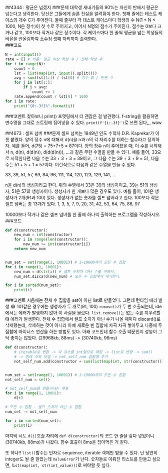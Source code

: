 ##4344 : 평균은 넘겠지
###문제
대학생 새내기들의 90%는 자신이 반에서 평균은 넘는다고 생각한다. 당신은 그들에게 슬픈 진실을 알려줘야 한다.
첫째 줄에는 테스트 케이스의 개수 C가 주어진다.
둘째 줄부터 각 테스트 케이스마다 학생의 수 N(1 ≤ N ≤ 1000, N은 정수)이 첫 수로 주어지고, 이어서 N명의 점수가 주어진다. 점수는 0보다 크거나 같고, 100보다 작거나 같은 정수이다.
각 케이스마다 한 줄씩 평균을 넘는 학생들의 비율을 반올림하여 소수점 셋째 자리까지 출력한다.<br>
###코드
```python
N = int(input())
rate = [] # 비율: 평균 이상 학생 수 / 전체 학생 수
for i in range(N):
    count = 0
    lst = list(map(int, input().split()))
    avg = sum(lst[1:]) / lst[0] # 점수 합 / 인원 수
    for j in lst[1:]:
        if j > avg:
            count += 1
    rate.append(count / lst[0] * 100)
for i in rate:
    print("{0:.3f}%".format(i))
```
###코멘트
찾아보니 print() 포맷팅에서 더 괜찮은 걸 발견했다.
f-string을 활용하면 변수명을 그대로 스트링에 집어넣을 수 있다.
`print(f'{i:.3f}')`로 쓰면 된다,,, wow
<br>

##4673 : 셀프 넘버
###문제
셀프 넘버는 1949년 인도 수학자 D.R. Kaprekar가 이름 붙였다. 양의 정수 n에 대해서 d(n)을 n과 n의 각 자리수를 더하는 함수라고 정의하자. 예를 들어, d(75) = 75+7+5 = 87이다.
양의 정수 n이 주어졌을 때, 이 수를 시작해서 n, d(n), d(d(n)), d(d(d(n))), ...과 같은 무한 수열을 만들 수 있다. 
예를 들어, 33으로 시작한다면 다음 수는 33 + 3 + 3 = 39이고, 그 다음 수는 39 + 3 + 9 = 51, 다음 수는 51 + 5 + 1 = 57이다. 이런식으로 다음과 같은 수열을 만들 수 있다.

33, 39, 51, 57, 69, 84, 96, 111, 114, 120, 123, 129, 141, ...

n을 d(n)의 생성자라고 한다. 위의 수열에서 33은 39의 생성자이고, 39는 51의 생성자, 51은 57의 생성자이다. 생성자가 한 개보다 많은 경우도 있다. 예를 들어, 101은 생성자가 2개(91과 100) 있다. 
생성자가 없는 숫자를 셀프 넘버라고 한다. 100보다 작은 셀프 넘버는 총 13개가 있다. 1, 3, 5, 7, 9, 20, 31, 42, 53, 64, 75, 86, 97

10000보다 작거나 같은 셀프 넘버를 한 줄에 하나씩 출력하는 프로그램을 작성하시오.
###코드
```python
def d(constructor):
    new_num = int(constructor)
    for i in range(len(constructor)):
        new_num += int(constructor[i])
    return new_num


num_set = set(range(1, 10001)) # 1~10000까지 모든 수 집합
for i in range(1, 10001):
    new_num = d(str(i)) # 셀프 숫자가 아닌 수를 구해서,
    num_set.discard(new_num) # 모든 수 집합에서 제거한다.

for i in sorted(num_set):
    print(i)
```

###코멘트
처음에는 전체 수 집합을 set이 아닌 list로 만들었다. 그런데 런타임 에러 발생 😂
101같은 경우에는 생성자가 두 개로(91, 100) `remove()`가 두 번 호출되는데, ide에서는 에러가 발생하지 않아 이 사실을 몰랐다. `list.remove()`는 없는 수를 지우려할 떄 에러가 발생한다.
전체 수 집합에서 셀프 숫자가 아닌 수가 나올 때마다 discard()로 삭제했는데, 삭제하는 것이 아니라 아예 새로운 빈 집합에 차곡 차곡 쌓아두고 나중에 두 집합에 마이너스 연산을 하는 방법도 있다.
아래 코드인데 함수 호출 떄문인지 성능이 그닥 좋지는 않았다. (29968kb, 88ms) -> (30740kb, 96ms)
```python
def d(constructor):
    # iterable로 변환 -> 각 요소를 int형으로 매핑 -> list로 변환 -> sum()
    # -> 원래 수와 덧셈 -> not_self_num 집합에 추가
    not_self_num.add(constructor + sum(list(map(int, str(constructor)))))


num_set = set(range(1, 10001)) # 1~10000까지 모든 수 집합
not_self_num = set()

# not_self_num을 만들어내는 루프
for i in range(1, 10001):
    d(i)

# 모든 수 집합 - 셀프 숫자가 아닌 수 집합
num_set -= not_self_num

for i in sorted(num_set):
    print(i)
```
마지막 시도 `d(i)`호출 자리에 `def d(constructor)`의 코드 한 줄을 갖다 넣었더니 (30740kb, 88ms)가 나왔다.
 함수 호출이 8ms을 잡아먹은 거 같다.

또 하나!! `list()`함수는 인자로 sequence, iterable 객체만 받을 수 있다. 난 당연히 integer도 될 줄 알았는데 `ValueError`가 난다. 숫자들로 이뤄진 리스트를 만들고 싶으면, l`ist(map(int, str(int_value)))`로 써야할 듯 싶다.